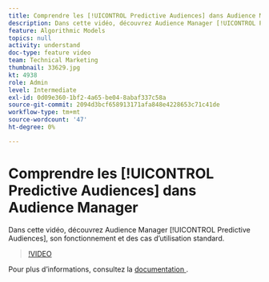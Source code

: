 ```yaml
---
title: Comprendre les [!UICONTROL Predictive Audiences] dans Audience Manager
description: Dans cette vidéo, découvrez Audience Manager [!UICONTROL Predictive Audiences], son fonctionnement et des cas d’utilisation standard.
feature: Algorithmic Models
topics: null
activity: understand
doc-type: feature video
team: Technical Marketing
thumbnail: 33629.jpg
kt: 4938
role: Admin
level: Intermediate
exl-id: 0d09e360-1bf2-4a65-be04-8abaf337c58a
source-git-commit: 2094d3bcf658913171afa848e4228653c71c41de
workflow-type: tm+mt
source-wordcount: '47'
ht-degree: 0%

---
```


# Comprendre les [!UICONTROL Predictive Audiences] dans Audience Manager

Dans cette vidéo, découvrez Audience Manager [!UICONTROL Predictive Audiences], son fonctionnement et des cas d’utilisation standard.

>[!VIDEO](https://video.tv.adobe.com/v/36662/?quality=12&captions=fre_fr)

Pour plus d’informations, consultez la [ documentation ](https://experienceleague.adobe.com/docs/audience-manager/user-guide/features/algorithmic-models/predictive-audiences/predictive-audiences.html?lang=fr).
